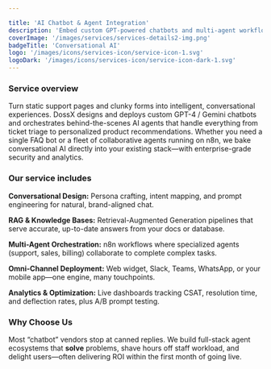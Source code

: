 ```yaml
---

title: 'AI Chatbot & Agent Integration'
description: 'Embed custom GPT-powered chatbots and multi-agent workflows into your product or site—no heavy lifting.'
coverImage: '/images/services/services-details2-img.png'
badgeTitle: 'Conversational AI'
logo: '/images/icons/services-icon/service-icon-1.svg'
logoDark: '/images/icons/services-icon/service-icon-dark-1.svg'
---
```



### Service overview

Turn static support pages and clunky forms into intelligent, conversational experiences. DossX designs and deploys custom GPT-4 / Gemini chatbots and orchestrates behind-the-scenes AI agents that handle everything from ticket triage to personalized product recommendations. Whether you need a single FAQ bot or a fleet of collaborative agents running on n8n, we bake conversational AI directly into your existing stack—with enterprise-grade security and analytics.

### Our service includes

**Conversational Design:** Persona crafting, intent mapping, and prompt engineering for natural, brand-aligned chat.  

**RAG & Knowledge Bases:** Retrieval-Augmented Generation pipelines that serve accurate, up-to-date answers from your docs or database.  

**Multi-Agent Orchestration:** n8n workflows where specialized agents (support, sales, billing) collaborate to complete complex tasks.  

**Omni-Channel Deployment:** Web widget, Slack, Teams, WhatsApp, or your mobile app—one engine, many touchpoints.  

**Analytics & Optimization:** Live dashboards tracking CSAT, resolution time, and deflection rates, plus A/B prompt testing.

### Why Choose Us

Most “chatbot” vendors stop at canned replies. We build full-stack agent ecosystems that **solve** problems, shave hours off staff workload, and delight users—often delivering ROI within the first month of going live.